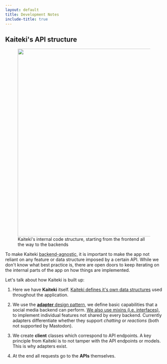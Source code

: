 ```yaml
---
layout: default
title: Development Notes
include-title: true
---
```


<h2>Kaiteki's API structure</h2>

<figure>
    <img src="{% link /img/api-structure.png %}" width="600" style="display: block; margin: 0 auto; max-width: 100%;">
    <figcaption>Kaiteki's internal code structure, starting from the frontend all the way to the backends</figcaption>
</figure>

To make Kaiteki <abbr title="compatible with any backend">backend-agnostic</abbr>, it is important to make the app not reliant on any feature or data structure imposed by a certain API. While we don't know what best practice is, there are open doors to keep iterating on the internal parts of the app on how things are implemented.

Let's talk about how Kaiteki is built up:

1. Here we have **Kaiteki** itself. [Kaiteki defines it's own data structures](https://github.com/Kaiteki-Fedi/Kaiteki/tree/master/src/kaiteki/lib/fediverse/model) used throughout the application.

2. We use the [**adapter** design pattern](https://refactoring.guru/design-patterns/adapter), we define basic capabilities that a social media backend can perform. [We also use mixins (i.e. interfaces)](https://github.com/Kaiteki-Fedi/Kaiteki/tree/master/src/kaiteki/lib/fediverse/interfaces), to implement individual features not shared by every backend. Currently adapters differentiate whether they support *chatting* or *reactions* (both not supported by Mastodon).

3. We create **client** classes which correspond to API endpoints. A key principle from Kaiteki is to not tamper with the API endpoints or models. This is why adapters exist.

4. At the end all requests go to the **APIs** themselves.
